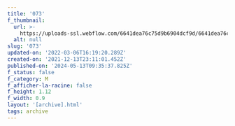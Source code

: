 ```yaml
---
title: '073'
f_thumbnail:
  url: >-
    https://uploads-ssl.webflow.com/6641dea76c75d9b6904dcf9d/6641dea76c75d9b6904dd232_073.jpg
  alt: null
slug: '073'
updated-on: '2022-03-06T16:19:20.289Z'
created-on: '2021-12-13T23:11:01.452Z'
published-on: '2024-05-13T09:35:37.825Z'
f_status: false
f_category: M
f_afficher-la-racine: false
f_height: 1.12
f_width: 0.9
layout: '[archive].html'
tags: archive
---
```



